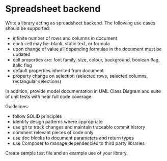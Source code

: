 # Spreadsheet backend

Write a library acting as spreadsheet backend. The following use cases
should be supported:
- infinite number of rows and columns in document
- each cell may be: blank, static text, or formula
- upon change of value all depending formulae in the document must be updated
- cell properties are: font family, size, colour, background, boolean flag, italic flag
- default properties inherited from document
- property change on selection (selected rows, selected columns, rectangular selections)

In addition, provide model documentation in UML Class Diagram and suite of unit tests
with near full code coverage.

Guidelines:
- follow SOLID principles
- identify design patterns where appropriate
- use git to track changes and maintain traceable commit history
- comment relevant pieces of code only
- use doc blocks to document parameters and return types
- use Composer to manage dependencies to third party libraries

Create sample test file and an example use of your library.
